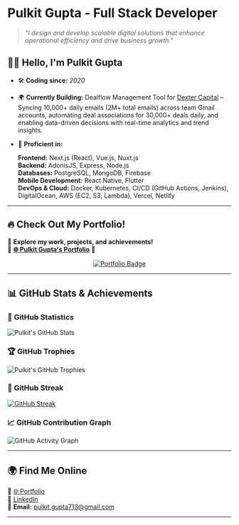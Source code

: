 # Pulkit Gupta - Full Stack Developer

> _"I design and develop scalable digital solutions that enhance operational efficiency and drive business growth."_

## 👋🏼 Hello, I'm Pulkit Gupta

- 🛠️ **Coding since:** _2020_
- 🌍 **Currently Building:** Dealflow Management Tool for [Dexter Capital](https://dextercapital.in) – Syncing 10,000+ daily emails (2M+ total emails) across team Gmail accounts, automating deal associations for 30,000+ deals daily, and enabling data-driven decisions with real-time analytics and trend insights.

- 📌 **Proficient in:**

  **Frontend:** Next.js (React), Vue.js, Nuxt.js  
  **Backend:** AdonisJS, Express, Node.js  
  **Databases:** PostgreSQL, MongoDB, Firebase  
  **Mobile Development:** React Native, Flutter  
  **DevOps & Cloud:** Docker, Kubernetes, CI/CD (GitHub Actions, Jenkins), DigitalOcean, AWS (EC2, S3, Lambda), Vercel, Netlify

---

## 🔥 **Check Out My Portfolio!**

🎯 **Explore my work, projects, and achievements!**  
🚀 **[🌐 Pulkit Gupta's Portfolio](https://pulkit-gupta.com/)** 🚀

<p align="center">
  <a href="https://pulkit-gupta.com/">
    <img src="https://img.shields.io/badge/Visit-Portfolio-blueviolet?style=for-the-badge&logo=vercel&logoColor=white" alt="Portfolio Badge"/>
  </a>
</p>

---

## 📊 **GitHub Stats & Achievements**

### 🚀 **GitHub Statistics**

![Pulkit's GitHub Stats](https://stats.pulkit-gupta.com/api?username=pulkitgupta2&show_icons=true&theme=radical&include_all_commits=true&rank_icon=percentile)

<!-- ![](https://stats.pulkit-gupta.com/api/top-langs/?username=anuraghazra&layout=pie) -->

### 🏆 **GitHub Trophies**

![Pulkit's GitHub Trophies](https://stats.trophies.pulkit-gupta.com/?username=pulkitgupta2&theme=onedark)

### 🚀 **GitHub Streak**

[![GitHub Streak](https://streak-stats.demolab.com?user=pulkitgupta2)](https://git.io/streak-stats)

### 📈 **GitHub Contribution Graph**

![GitHub Activity Graph](https://github-readme-activity-graph.vercel.app/graph?username=pulkitgupta2&theme=react-dark)

---

## 🌍 **Find Me Online**

🔗 [🌐 Portfolio](https://pulkit-gupta.com/)  
💼 [LinkedIn](https://www.linkedin.com/in/pulkitgupta712/)  
📧 **Email:** pulkit.gupta713@gmail.com

---
